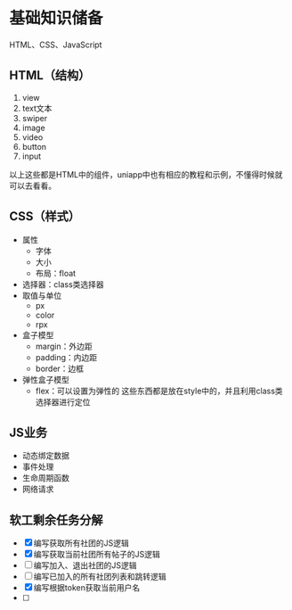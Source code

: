 # 基础知识储备
HTML、CSS、JavaScript

## HTML（结构）
1. view
2. text文本
3. swiper
4. image
5. video
6. button
7. input

以上这些都是HTML中的组件，uniapp中也有相应的教程和示例，不懂得时候就可以去看看。

## CSS（样式）
- 属性
	- 字体
	- 大小
	- 布局：float
- 选择器：class类选择器
- 取值与单位
	- px
	- color
	- rpx
- 盒子模型
	- margin：外边距
	- padding：内边距
	- border：边框
- 弹性盒子模型
	- flex：可以设置为弹性的
这些东西都是放在style中的，并且利用class类选择器进行定位

## JS业务
- 动态绑定数据
- 事件处理
- 生命周期函数
- 网络请求


## 软工剩余任务分解
- [x] 编写获取所有社团的JS逻辑
- [x] 编写获取当前社团所有帖子的JS逻辑
- [ ] 编写加入、退出社团的JS逻辑
- [ ] 编写已加入的所有社团列表和跳转逻辑
- [x] 编写根据token获取当前用户名
- [ ] 


